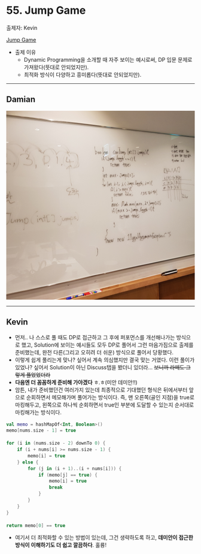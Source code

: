 # 55. Jump Game

출제자: Kevin

[Jump Game](https://leetcode.com/problems/jump-game/)

- 출제 이유
  - Dynamic Programming을 소개할 때 자주 보이는 예시로써, DP 입문 문제로 가져왔다(뜻대로 안되었지만).
  - 최적화 방식이 다양하고 흥미롭다(뜻대로 안되었지만).

---

## Damian
![](./images/20200202_55_damian.jpeg)

---

## Kevin

- 먼저.. 나 스스로 풀 때도 DP로 접근하고 그 후에 퍼포먼스를 개선해나가는 방식으로 했고, Solution에 보이는 예시들도 모두 DP로 풀어서 그런 마음가짐으로 출제를 준비했는데, 완전 다른(그리고 오히려 더 쉬운) 방식으로 풀어서 당황했다.
- 이렇게 쉽게 풀리는게 맞나? 싶어서 계속 의심했지만 결국 맞는 거였다. 이런 풀이가 있었나? 싶어서 Solution이 아닌 Discuss탭을 봤더니 있더라... ~~보니까 라떼도 그렇게 풀었었더라~~
- **다음엔 더 꼼꼼하게 준비해 가야겠다** ㅎ.ㅎ(미안 데미안!!)
- 암튼, 내가 준비했던건 여러가지 있는데 최종적으로 기대했던 형식은 뒤에서부터 앞으로 순회하면서 메모해가며 풀어가는 방식이다. 즉, 맨 오른쪽(골인 지점)을 true로 마킹해두고, 왼쪽으로 하나씩 순회하면서 true인 부분에 도달할 수 있는지 순서대로 마킹해가는 방식이다.

```kotlin
val memo = hashMapOf<Int, Boolean>()
memo[nums.size - 1] = true

for (i in (nums.size - 2) downTo 0) {
    if (i + nums[i] >= nums.size - 1) {
        memo[i] = true
    } else {
        for (j in (i + 1)..(i + nums[i])) {
            if (memo[j] == true) {
                memo[i] = true
                break
            }
        }
    }
}

return memo[0] == true
```

- 여기서 더 최적화할 수 있는 방법이 있는데, 그건 생략하도록 하고, **데미안이 접근한 방식이 이해하기도 더 쉽고 깔끔하다**. 훌륭!
